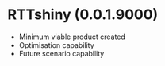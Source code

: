 # RTTshiny (0.0.1.9000)

* Minimum viable product created
* Optimisation capability
* Future scenario capability
